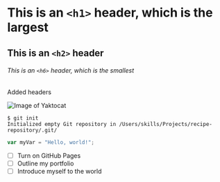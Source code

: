 # This is an `<h1>` header, which is the largest

## This is an `<h2>` header

###### This is an `<h6>` header, which is the smallest

Added headers

![Image of Yaktocat](https://octodex.github.com/images/yaktocat.png)

```
$ git init
Initialized empty Git repository in /Users/skills/Projects/recipe-repository/.git/
```

``` javascript
var myVar = "Hello, world!";
```

- [ ] Turn on GitHub Pages
- [ ] Outline my portfolio
- [ ] Introduce myself to the world
